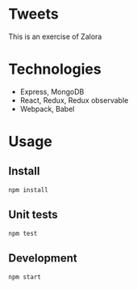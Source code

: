 # Tweets

This is an exercise of Zalora

# Technologies
- Express, MongoDB
- React, Redux, Redux observable
- Webpack, Babel

# Usage

## Install

```
npm install
```

## Unit tests

```
npm test
```

## Development

```
npm start
```
